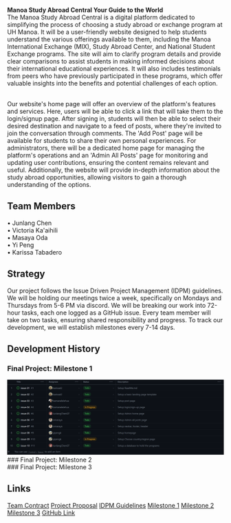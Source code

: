 **Manoa Study Abroad Central Your Guide to the World**<br>
The Manoa Study Abroad Central is a digital platform dedicated to simplifying the process of choosing a study abroad or exchange program at UH Manoa. It will be a user-friendly website designed to help students understand the various offerings available to them, including the Manoa International Exchange (MIX), Study Abroad Center, and National Student Exchange programs. The site will aim to clarify program details and provide clear comparisons to assist students in making informed decisions about their international educational experiences. It will also includes testimonials from peers who have previously participated in these programs, which offer valuable insights into the benefits and potential challenges of each option.<br><br>

Our website's home page will offer an overview of the platform's features and services. Here, users will be able to click a link that will take them to the login/signup page. After signing in, students will then be able to select their desired destination and navigate to a feed of posts, where they're invited to join the conversation through comments. The 'Add Post' page will be available for students to share their own personal experiences. For administrators, there will be a dedicated home page for managing the platform's operations and an 'Admin All Posts' page for monitoring and updating user contributions, ensuring the content remains relevant and useful. Additionally, the website will provide in-depth information about the study abroad opportunities, allowing visitors to gain a thorough understanding of the options.

## Team Members
• Junlang Chen<br>
• Victoria Ka'aihili<br>
• Masaya Oda<br>
• Yi Peng<br>
• Karissa Tabadero<br>

## Strategy
Our project follows the Issue Driven Project Management (IDPM) guidelines. We will be holding our meetings twice a week, specifically on Mondays and Thursdays from 5-6 PM via discord. We will be breaking our work into 72-hour tasks, each one logged as a GitHub issue. Every team member will take on two tasks, ensuring shared responsibility and progress. To track our development, we will establish milestones every 7-14 days. 

## Development History
### Final Project: Milestone 1<br>
<img src="doc/m1workDivision.png">
### Final Project: Milestone 2<br>
### Final Project: Milestone 3<br>

## Links
[Team Contract](https://docs.google.com/document/d/1Yv8-43MoE4xzP9Gig0bwpPvJU8siF7iYQRA5ayEzNgk/edit?usp=sharing)
[Project Proposal](https://mair1.github.io/essays/final-project-idea.html)
[IDPM Guidelines](https://courses.ics.hawaii.edu/ics314f23/morea/project-management/reading-guidelines-idpm.html)
[Milestone 1](https://courses.ics.hawaii.edu/ics314f23/morea/final-project/experience-final-project-m1.html)
[Milestone 2](https://courses.ics.hawaii.edu/ics314f23/morea/final-project/experience-final-project-m2.html)
[Milestone 3](https://courses.ics.hawaii.edu/ics314f23/morea/final-project/experience-final-project-m3.html)
[GitHub Link](https://github.com/manoa-study-abroad-central/manoa-study-abroad-central.github.io)
